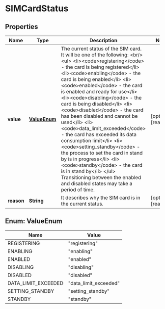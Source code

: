 

# SIMCardStatus


## Properties

| Name | Type | Description | Notes |
|------------ | ------------- | ------------- | -------------|
|**value** | [**ValueEnum**](#ValueEnum) | The current status of the SIM card. It will be one of the following: &lt;br/&gt; &lt;ul&gt;  &lt;li&gt;&lt;code&gt;registering&lt;/code&gt; - the card is being registered&lt;/li&gt;  &lt;li&gt;&lt;code&gt;enabling&lt;/code&gt; - the card is being enabled&lt;/li&gt;  &lt;li&gt;&lt;code&gt;enabled&lt;/code&gt; - the card is enabled and ready for use&lt;/li&gt;  &lt;li&gt;&lt;code&gt;disabling&lt;/code&gt; - the card is being disabled&lt;/li&gt;  &lt;li&gt;&lt;code&gt;disabled&lt;/code&gt; - the card has been disabled and cannot be used&lt;/li&gt;  &lt;li&gt;&lt;code&gt;data_limit_exceeded&lt;/code&gt; - the card has exceeded its data consumption limit&lt;/li&gt;  &lt;li&gt;&lt;code&gt;setting_standby&lt;/code&gt; - the process to set the card in stand by is in progress&lt;/li&gt;  &lt;li&gt;&lt;code&gt;standby&lt;/code&gt; - the card is in stand by&lt;/li&gt; &lt;/ul&gt; Transitioning between the enabled and disabled states may take a period of time.  |  [optional] [readonly] |
|**reason** | **String** | It describes why the SIM card is in the current status. |  [optional] [readonly] |



## Enum: ValueEnum

| Name | Value |
|---- | -----|
| REGISTERING | &quot;registering&quot; |
| ENABLING | &quot;enabling&quot; |
| ENABLED | &quot;enabled&quot; |
| DISABLING | &quot;disabling&quot; |
| DISABLED | &quot;disabled&quot; |
| DATA_LIMIT_EXCEEDED | &quot;data_limit_exceeded&quot; |
| SETTING_STANDBY | &quot;setting_standby&quot; |
| STANDBY | &quot;standby&quot; |



